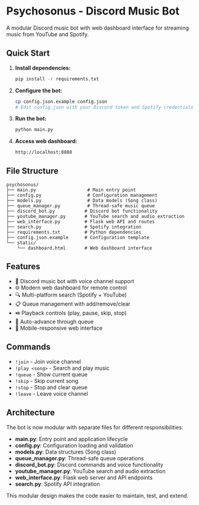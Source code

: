 # Psychosonus - Discord Music Bot

A modular Discord music bot with web dashboard interface for streaming music from YouTube and Spotify.

## Quick Start

1. **Install dependencies:**
   ```bash
   pip install -r requirements.txt
   ```

2. **Configure the bot:**
   ```bash
   cp config.json.example config.json
   # Edit config.json with your Discord token and Spotify credentials
   ```

3. **Run the bot:**
   ```bash
   python main.py
   ```

4. **Access web dashboard:**
   ```
   http://localhost:8888
   ```

## File Structure

```
psychosonus/
├── main.py                   # Main entry point
├── config.py                 # Configuration management
├── models.py                 # Data models (Song class)
├── queue_manager.py          # Thread-safe music queue
├── discord_bot.py           # Discord bot functionality
├── youtube_manager.py       # YouTube search and audio extraction
├── web_interface.py         # Flask web API and routes
├── search.py                # Spotify integration
├── requirements.txt         # Python dependencies
├── config.json.example      # Configuration template
└── static/
    └── dashboard.html       # Web dashboard interface
```

## Features

- 🎵 Discord music bot with voice channel support
- 🌐 Modern web dashboard for remote control
- 🔍 Multi-platform search (Spotify + YouTube)
- 📋 Queue management with add/remove/clear
- ⏯️ Playback controls (play, pause, skip, stop)
- 🔄 Auto-advance through queue
- 📱 Mobile-responsive web interface

## Commands

- `!join` - Join voice channel
- `!play <song>` - Search and play music
- `!queue` - Show current queue
- `!skip` - Skip current song
- `!stop` - Stop and clear queue
- `!leave` - Leave voice channel

## Architecture

The bot is now modular with separate files for different responsibilities:

- **main.py**: Entry point and application lifecycle
- **config.py**: Configuration loading and validation
- **models.py**: Data structures (Song class)
- **queue_manager.py**: Thread-safe queue operations
- **discord_bot.py**: Discord commands and voice functionality
- **youtube_manager.py**: YouTube search and audio extraction
- **web_interface.py**: Flask web server and API endpoints
- **search.py**: Spotify API integration

This modular design makes the code easier to maintain, test, and extend.